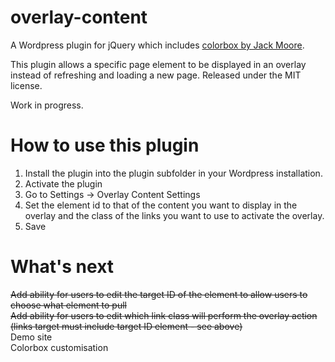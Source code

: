 # overlay-content
A Wordpress plugin for jQuery which includes <a href="https://github.com/jackmoore/colorbox">colorbox by Jack Moore</a>. 

This plugin allows a specific page element to be displayed in an overlay instead of refreshing and loading a new page. Released under the MIT license.

Work in progress.

# How to use this plugin

1. Install the plugin into the plugin subfolder in your Wordpress installation.
2. Activate the plugin
3. Go to Settings -> Overlay Content Settings
4. Set the element id to that of the content you want to display in the overlay and the class of the links you want to use to activate the overlay.
5. Save

# What's next

<del>Add ability for users to edit the target ID of the element to allow users to choose what element to pull</del><br>
<del>Add ability for users to edit which link class will perform the overlay action (links target must include target ID element - see above)</del><br>
Demo site<br>
Colorbox customisation
